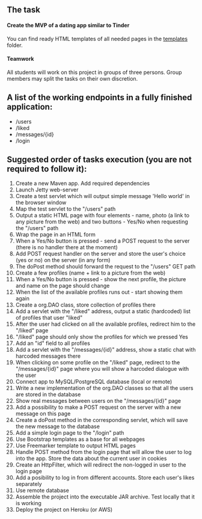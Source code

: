 ## The task 

#### Create the MVP of a dating app similar to Tinder

You can find ready HTML templates of all needed pages in the [templates](./templates) folder.

#### Teamwork

All students will work on this project in groups of three persons. Group members may split the tasks on their own discretion.

## A list of the working endpoints in a fully finished application:
- /users
- /liked
- /messages/{id}
- /login

## Suggested order of tasks execution (you are not required to follow it):
1. Create a new Maven app. Add required dependencies
2. Launch Jetty web-server
3. Create a test servlet which will output simple message 'Hello world' in the browser window
4. Map the test servlet to the "/users" path
5. Output a static HTML page with four elements - name, photo (a link to any picture from the web) and two buttons - Yes/No when requesting the "/users" path
6. Wrap the page in an HTML form
7. When a Yes/No button is pressed - send a POST request to the server (there is no handler there at the moment)
8. Add POST request handler on the server and store the user's choice (yes or no) on the server (in any form)
9. The doPost method should forward the request to the "/users" GET path
10. Create a few profiles (name + link to a picture from the web)
11. When a Yes/No button is pressed - show the next profile, the picture and name on the page should change
12. When the list of the available profiles runs out - start showing them again
13. Create a org.DAO class, store collection of profiles there
14. Add a servlet with the "/liked" address, output a static (hardcoded) list of profiles that user "liked"
15. After the user had clicked on all the available profiles, redirect him to the "/liked" page
16. "/liked" page should only show the profiles for which we pressed Yes
17. Add an "id" field to all profiles 
18. Add a servlet with the "/messages/{id}" address, show a static chat with harcoded messages there
19. When clicking on some profile on the "/liked" page, redirect to the "/messages/{id}" page where you will show a harcoded dialogue with the user
20. Connect app to MySQL/PostgreSQL database (local or remote)
21. Write a new implementation of the org.DAO classes so that all the users are stored in the database
22. Show real messages between users on the "/messages/{id}" page
23. Add a possibility to make a POST request on the server with a new message on this page
24. Create a doPost method in the corresponding servlet, which will save the new message to the database
25. Add a simple login page to the "/login" path
26. Use Bootstrap templates as a base for all webpages
27. Use Freemarker template to output HTML pages
28. Handle POST method from the login page that will allow the user to log into the app. Store the data about the current user in cookies
29. Create an HttpFilter, which will redirect the non-logged in user to the login page
30. Add a posibility to log in from different accounts. Store each user's likes separately
31. Use remote database
32. Assemble the project into the executable JAR archive. Test locally that it is working
33. Deploy the project on Heroku (or AWS)
